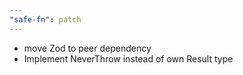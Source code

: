 ```yaml
---
"safe-fn": patch
---
```


- move Zod to peer dependency
- Implement NeverThrow instead of own Result type
